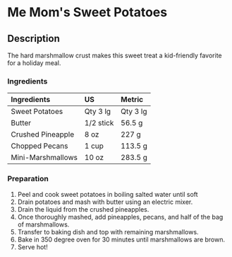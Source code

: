 # Me Mom's Sweet Potatoes

## Description
The hard marshmallow crust makes this sweet treat 
a kid-friendly favorite for a holiday meal.

### Ingredients

|Ingredients       | US       |Metric    |
|:-----------------|:---------|:---------|
|Sweet Potatoes    | Qty 3 lg | Qty 3 lg |
|Butter            | 1/2 stick| 56.5 g   |
|Crushed Pineapple | 8 oz     | 227 g    |
|Chopped Pecans    | 1 cup    | 113.5 g  |
|Mini-Marshmallows | 10 oz    | 283.5 g  |


### Preparation

1. Peel and cook sweet potatoes in boiling salted water until soft
2. Drain potatoes and mash with butter using an electric mixer. 
3. Drain the liquid from the crushed pineapples.
4. Once thoroughly mashed, add pineapples, pecans, and half of the bag of marshmallows.
5. Transfer to baking dish and top with remaining marshmallows.
6. Bake in 350 degree oven for 30 minutes until marshmallows are brown.
7. Serve hot!

